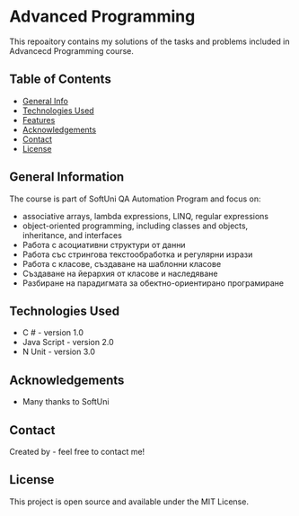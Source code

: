 # Advanced Programming
This repoaitory contains my solutions of the tasks and problems included in Advancecd Programming course. 


## Table of Contents
* [General Info](#general-information)
* [Technologies Used](#technologies-used)
* [Features](#features)
* [Acknowledgements](#acknowledgements)
* [Contact](#contact)
* [License](#license) 

## General Information
The course is part of SoftUni QA Automation Program and focus on:
- associative arrays, lambda expressions, LINQ, regular expressions
- object-oriented programming, including classes and objects, inheritance, and interfaces
- Работа с асоциативни структури от данни
- Работа със стрингова текстообработка и регулярни изрази
- Работа с класове, създаване на шаблонни класове
- Създаване на йерархия от класове и наследяване
- Разбиране на парадигмата за обектно-ориентирано програмиране

## Technologies Used
- C # - version 1.0
- Java Script - version 2.0
- N Unit - version 3.0

## Acknowledgements

- Many thanks to SoftUni

## Contact
Created by [](https://) - feel free to contact me!

## License 
This project is open source and available under the MIT License. 


